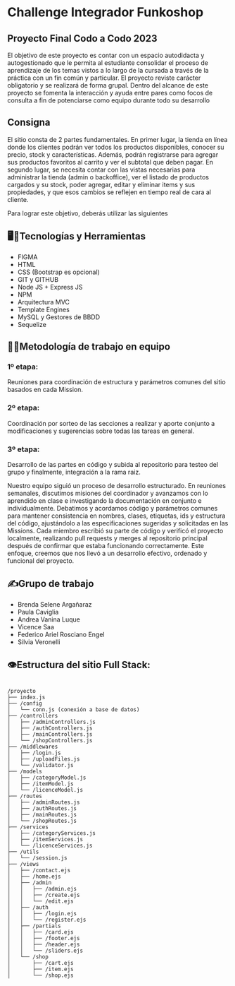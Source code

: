 # Challenge Integrador Funkoshop

## Proyecto Final Codo a Codo 2023

El objetivo de este proyecto es contar con un espacio autodidacta y autogestionado que le permita al estudiante consolidar el proceso de aprendizaje de los temas vistos a lo largo de la cursada a través de la práctica con un fin común y particular.
El proyecto reviste carácter obligatorio y se realizará de forma grupal.
Dentro del alcance de este proyecto se fomenta la interacción y ayuda entre pares como focos de consulta a fin de potenciarse como equipo durante todo su desarrollo

## Consigna

El sitio consta de 2 partes fundamentales. En primer lugar, la tienda en línea donde los clientes podrán ver todos los productos disponibles, conocer su precio, stock y características. Además, podrán registrarse para agregar sus productos favoritos al carrito y ver el subtotal que deben pagar. En segundo lugar, se necesita contar con las vistas necesarias para administrar la tienda (admin o backoffice), ver el listado de productos cargados y su stock, poder agregar, editar y eliminar items y sus propiedades, y que esos cambios se reflejen en tiempo real de cara al cliente.

Para lograr este objetivo, deberás utilizar las siguientes

## 🖥️🔨Tecnologías y Herramientas

- FIGMA
- HTML
- CSS (Bootstrap es opcional)
- GIT y GITHUB
- Node JS + Express JS
- NPM
- Arquitectura MVC
- Template Engines
- MySQL y Gestores de BBDD
- Sequelize

## 🧑‍💻Metodología de trabajo en equipo
### 1º etapa:
Reuniones para coordinación de estructura y parámetros comunes del sitio basados en cada Mission.

### 2º etapa:
Coordinación por sorteo de las secciones a realizar y aporte conjunto a modificaciones y sugerencias sobre todas las tareas en general.

### 3º etapa:
Desarrollo de las partes en código y subida al repositorio para testeo del grupo y finalmente, integración a la rama raiz.

Nuestro equipo siguió un proceso de desarrollo estructurado. En reuniones semanales, discutimos misiones del coordinador y avanzamos con lo aprendido en clase e investigando la documentación en conjunto e individualmente. Debatimos y acordamos código y parámetros comunes para mantener consistencia en nombres, clases, etiquetas, ids y estructura del código, ajustándolo a las especificaciones sugeridas y solicitadas en las Missions. Cada miembro escribió su parte de código y verificó el proyecto localmente, realizando pull requests y merges al repositorio principal después de confirmar que estaba funcionando correctamente. Este enfoque, creemos que nos llevó a un desarrollo efectivo, ordenado y funcional del proyecto.

## ✍️Grupo de trabajo

- Brenda Selene Argañaraz
- Paula Caviglia
- Andrea Vanina Luque
- Vicence Saa
- Federico Ariel Rosciano Engel
- Silvia Veronelli

## 👁️Estructura del sitio Full Stack:
```plaintext

/proyecto
├── index.js
├── /config
│   └── conn.js (conexión a base de datos)
├── /controllers
│   ├── /adminControllers.js
│   ├── /authControllers.js
│   ├── /mainControllers.js
│   └── /shopControllers.js
├── /middlewares
│   ├── /login.js
│   ├── /uploadFiles.js
│   └── /validator.js
├── /models
│   ├── /categoryModel.js
│   ├── /itemModel.js
│   └── /licenceModel.js
├── /routes
│   ├── /adminRoutes.js
│   ├── /authRoutes.js
│   ├── /mainRoutes.js
│   └── /shopRoutes.js
├── /services
│   ├── /categoryServices.js
│   ├── /itemServices.js
│   └── /licenceServices.js
├── /utils
│   └── /session.js
├── /views
│   ├── /contact.ejs
│   ├── /home.ejs
│   ├── /admin
│   │   ├── /admin.ejs
│   │   ├── /create.ejs
│   │   └── /edit.ejs
│   ├── /auth
│   │   ├── /login.ejs
│   │   └── /register.ejs
│   ├── /partials
│   │   ├── /card.ejs
│   │   ├── /footer.ejs
│   │   ├── /header.ejs
│   │   └── /sliders.ejs
│   └── /shop
│       ├── /cart.ejs
│       ├── /item.ejs
│       └── /shop.ejs 
```
